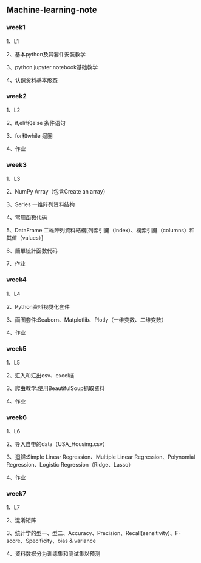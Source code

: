 ## Machine-learning-note

### week1
1、L1

2、基本python及其套件安裝教学

3、python jupyter notebook基础教学

4、认识资料基本形态

### week2
1、L2

2、if,elif和else 条件语句

3、for和while 迴圈

4、作业

### week3
1、L3

2、NumPy Array（包含Create an array）

3、Series 一维阵列资料结构

4、常用函數代码

5、DataFrame 二維陣列資料結構[列索引鍵（index）、欄索引鍵（columns）和其值（values）]

6、簡單統計函數代码

7、作业

### week4
1、L4

2、Python资料视觉化套件

3、画图套件:Seaborn、Matplotlib、Plotly（一维变数、二维变数）

4、作业

### week5
1、L5

2、汇入和汇出csv、excel档

3、爬虫教学:使用BeautifulSoup抓取资料

4、作业

### week6
1、L6

2、导入自带的data（USA_Housing.csv）

3、迴歸:Simple Linear Regression、Multiple Linear Regression、Polynomial Regression、Logistic Regression（Ridge、Lasso）

4、作业

### week7
1、L7

2、混淆矩阵

3、统计学的型一、型二、Accuracy、Precision、Recall(sensitivity)、F-score、Specificity、bias & variance

4、资料数据分为训练集和测试集以预测


```python

```
